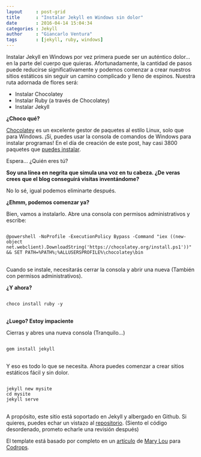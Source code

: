 ```yaml
---
layout     : post-grid
title      : "Instalar Jekyll en Windows sin dolor"
date       : 2016-04-14 15:04:34
categories : Jekyll
author     : "Giancarlo Ventura"
tags       : [jekyll, ruby, windows] 
---
```


Instalar Jekyll en Windows por vez primera puede ser un auténtico dolor... en la parte del cuerpo que quieras.
Afortunadamente, la cantidad de pasos puede reducirse 
significativamente y podemos comenzar a crear nuestros sitios estáticos sin seguir un camino
complicado y lleno de espinos. Nuestra ruta adornada de flores será:

* Instalar Chocolatey
* Instalar Ruby (a través de Chocolatey)
* Instalar Jekyll

**¿Choco qué?**

[Chocolatey](https://chocolatey.org/) es un excelente gestor de paquetes al estilo Linux, solo que para Windows.
¡Sí, puedes usar la consola de comandos de Windows para instalar programas! En el día de creación
de este post, hay casi 3800 paquetes que [puedes instalar](https://chocolatey.org/packages).

<p id="wokili"> Espera... ¿Quién eres tú?</p>

**Soy una línea en negrita que simula una voz en tu cabeza. ¿De veras crees**
**que el blog conseguirá visitas inventándome?**

No lo sé, igual podemos eliminarte después.

**¿Ehmm, podemos comenzar ya?**

Bien, vamos a instalarlo. Abre una consola con permisos administrativos y escribe:

<pre>
<code class="language-powershell">
@powershell -NoProfile -ExecutionPolicy Bypass -Command "iex ((new-object net.webclient).DownloadString('https://chocolatey.org/install.ps1'))" && SET PATH=%PATH%;%ALLUSERSPROFILE%\chocolatey\bin
</code>
</pre>

Cuando se instale, necesitarás cerrar la consola y abrir una nueva (También con permisos administrativos).

**¿Y ahora?**

<pre>
<code class="language-bash">
choco install ruby -y
</code>
</pre>

**¿Luego? Estoy impaciente**

Cierras y abres una nueva consola (Tranquilo...)

<pre>
<code class="language-bash">
gem install jekyll
</code>
</pre>

Y eso es todo lo que se necesita. Ahora puedes comenzar a crear sitios estáticos
fácil y sin dolor. 

<pre>
<code class="language-bash">
jekyll new mysite
cd mysite
jekyll serve
</code>
</pre>

A propósito, este sitio está soportado en Jekyll y albergado
en Github. Si quieres, puedes echar un vistazo al [repositorio](https://github.com/KhanMaytok/maytok-blog-source). 
(Siento el código desordenado, prometo echarle una revisión después)

El template está basado por completo en un [artículo](http://tympanus.net/codrops/2015/04/15/grid-item-animation-layout/) de [Mary Lou](http://tympanus.net/codrops/author/crnacura/) 
para [Codrops](http://tympanus.net/codrops).
